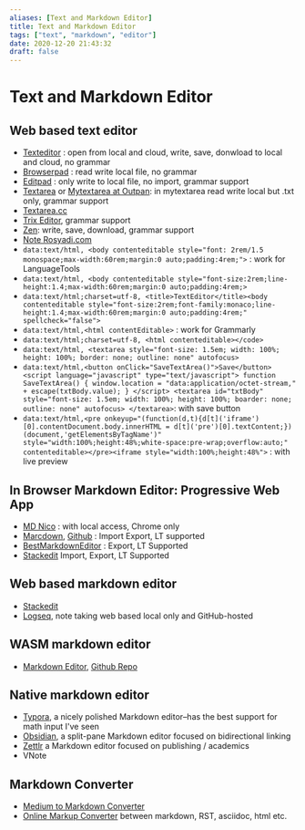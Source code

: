 ```yaml
---
aliases: [Text and Markdown Editor]
title: Text and Markdown Editor
tags: ["text", "markdown", "editor"]
date: 2020-12-20 21:43:32
draft: false
---
```


# Text and Markdown Editor

## Web based text editor

- [Texteditor](https://texteditor.co/) : open from local and cloud, write, save, donwload to local and cloud, no grammar
- [Browserpad](https://browserpad.org/#) : read write local file, no grammar
- [Editpad](https://www.editpad.org/) : only write to local file, no import, grammar support
- [Textarea](https://textarea.online/) or [Mytextarea at Outpan](https://www.outpan.com/app/e7d5b37405/mytextarea): in mytextarea read write local but .txt only, grammar support
- [Textarea.cc](https://textarea.cc/)
- [Trix Editor](https://trix-editor.org/), grammar support
- [Zen](https://zen.unit.ms/): write, save, download, grammar support
- [Note Rosyadi.com](http://file.rosyadi.com/note.html)
- `data:text/html, <body contenteditable style="font: 2rem/1.5 monospace;max-width:60rem;margin:0 auto;padding:4rem;">` : work for LanguageTools
- `data:text/html, <body contenteditable style="font-size:2rem;line-height:1.4;max-width:60rem;margin:0 auto;padding:4rem;>`
- `data:text/html;charset=utf-8, <title>TextEditor</title><body contenteditable style="font-size:2rem;font-family:monaco;line-height:1.4;max-width:60rem;margin:0 auto;padding:4rem;" spellcheck="false">`
- `data:text/html,<html contentEditable>` : work for Grammarly
- `data:text/html;charset=utf-8, <html contenteditable></code>`
- `data:text/html, <textarea style="font-size: 1.5em; width: 100%; height: 100%; border: none; outline: none" autofocus>`
- `data:text/html,<button onClick="SaveTextArea()">Save</button> <script language="javascript" type="text/javascript"> function SaveTextArea() { window.location = "data:application/octet-stream," + escape(txtBody.value); } </script> <textarea id="txtBody" style="font-size: 1.5em; width: 100%; height: 100%; boarder: none; outline: none" autofocus> </textarea>`: with save button
- `data:text/html,<pre onkeyup="(function(d,t){d[t]('iframe')[0].contentDocument.body.innerHTML = d[t]('pre')[0].textContent;})(document,'getElementsByTagName')" style="width:100%;height:48%;white-space:pre-wrap;overflow:auto;" contenteditable></pre><iframe style="width:100%;height:48%">` : with live preview

## In Browser Markdown Editor: Progressive Web App

- [MD Nico](https://md.nico.dev/) : with local access, Chrome only
- [Marcdown](https://liyasthomas.github.io/marcdown/), [Github](https://github.com/liyasthomas/marcdown) : Import Export, LT supported
- [BestMarkdownEditor](https://www.bestmarkdowneditor.com/) : Export, LT Supported
- [Stackedit](https://stackedit.io/app#) Import, Export, LT Supported

## Web based markdown editor

- [Stackedit](https://stackedit.io/)
- [Logseq](https://logseq.com/), note taking web based local only and GitHub-hosted

## WASM markdown editor

- [Markdown Editor](https://rsms.me/markdown-wasm/), [Github Repo](https://github.com/rsms/markdown-wasm)

## Native markdown editor

- [Typora](https://typora.io/), a nicely polished Markdown editor–has the best support for math input I've seen
- [Obsidian](https://obsidian.md/features), a split-pane Markdown editor focused on bidirectional linking
- [Zettlr](https://www.zettlr.com/) a Markdown editor focused on publishing / academics
- VNote

## Markdown Converter

- [Medium to Markdown Converter](https://medium-to-markdown.com/)
- [Online Markup Converter](https://markup.rocks/) between markdown, RST, asciidoc, html etc.

